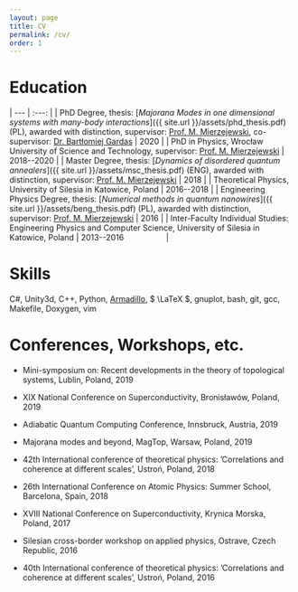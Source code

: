 ```yaml
---
layout: page
title: CV
permalink: /cv/
order: 1
---
```


# Education



| --- | :---: |
| PhD Degree, thesis: [*Majorana Modes in one dimensional systems with many-body interactions*]({{ site.url }}/assets/phd_thesis.pdf) (PL), awarded with distinction, supervisor: [Prof. M. Mierzejewski][mierzej], co-supervisor: [Dr. Bartłomiej Gardas][gardas] | 2020 |
| PhD in Physics, Wrocław University of Science and Technology, supervisor: [Prof. M. Mierzejewski][mierzej] | 2018--2020 |
| Master Degree, thesis: [*Dynamics of disordered quantum annealers*]({{ site.url }}/assets/msc_thesis.pdf) (ENG), awarded with distinction, supervisor: [Prof. M. Mierzejewski][mierzej] | 2018 |
| Theoretical Physics, University of Silesia in Katowice, Poland | 2016--2018 |
| Engineering Physics Degree, thesis: [*Numerical methods in quantum nanowires*]({{ site.url }}/assets/beng_thesis.pdf) (PL), awarded with distinction, supervisor: [Prof. M. Mierzejewski][mierzej] | 2016 |
| Inter-Faculty Individual Studies: Engineering Physics and Computer Science, University of Silesia in Katowice, Poland | 2013--2016 &nbsp; &nbsp; &nbsp; &nbsp; &nbsp; &nbsp; &nbsp; &nbsp; &nbsp; |

# Skills

C#, Unity3d, C++, Python, [Armadillo][arma], $ \LaTeX \$, gnuplot, bash, git, gcc, Makefile, Doxygen, vim

# Conferences, Workshops, etc.
* Mini-symposium on: Recent developments in the theory of topological systems,
Lublin, Poland, 2019

* XIX National Conference on Superconductivity, Bronisławów, Poland, 2019

* Adiabatic Quantum Computing Conference, Innsbruck, Austria, 2019

* Majorana modes and beyond, MagTop, Warsaw, Poland, 2019

* 42th International conference of theoretical physics:
’Correlations and coherence at different scales’, Ustroń, Poland, 2018

* 26th International Conference on Atomic Physics: Summer School, Barcelona, Spain, 2018 

* XVIII National Conference on Superconductivity, Krynica Morska, Poland, 2017

* Silesian cross-border workshop on applied physics, Ostrave, Czech Republic, 2016

* 40th International conference of theoretical physics:
’Correlations and coherence at different scales’, Ustroń, Poland, 2016

[arma]: http://arma.sourceforge.net/
[mierzej]: http://www.if.pwr.edu.pl/~mierzejewski/
[gardas]: https://sites.google.com/view/bartomiej-gardas/

